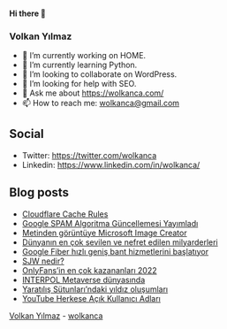#### Hi there 👋

### Volkan Yılmaz

- 🔭 I’m currently working on HOME.
- 🌱 I’m currently learning Python.
- 👯 I’m looking to collaborate on WordPress.
- 🤔 I’m looking for help with SEO.
- 💬 Ask me about https://wolkanca.com/
- 📫 How to reach me: wolkanca@gmail.com

## Social
- Twitter: https://twitter.com/wolkanca
- Linkedin: https://www.linkedin.com/in/wolkanca/



## Blog posts
<!-- BLOG-POST-LIST:START -->
- [Cloudflare Cache Rules](https://wolkanca.com/cloudflare-cache-rules/)
- [Google SPAM Algoritma Güncellemesi Yayımladı](https://wolkanca.com/google-spam-algoritma-guncellemesi-yayimladi/)
- [Metinden görüntüye Microsoft Image Creator](https://wolkanca.com/metinden-goruntuye-microsoft-image-creator/)
- [Dünyanın en çok sevilen ve nefret edilen milyarderleri](https://wolkanca.com/dunyanin-en-cok-sevilen-ve-nefret-edilen-milyarderleri/)
- [Google Fiber hızlı geniş bant hizmetlerini başlatıyor](https://wolkanca.com/google-fiber-hizli-genis-bant-hizmetlerini-baslatiyor/)
- [SJW nedir?](https://wolkanca.com/sjw-nedir/)
- [OnlyFans’in en çok kazananları 2022](https://wolkanca.com/onlyfansin-en-cok-kazananlari-2022/)
- [INTERPOL Metaverse dünyasında](https://wolkanca.com/interpol-metaverse-dunyasinda/)
- [Yaratılış Sütunları’ndaki yıldız oluşumları](https://wolkanca.com/yaratilis-sutunlarindaki-yildiz-olusumlari/)
- [YouTube Herkese Açık Kullanıcı Adları](https://wolkanca.com/youtube-herkese-acik-kullanici-adlari/)
<!-- BLOG-POST-LIST:END -->


[Volkan Yılmaz](https://volkanyilmaz.com.tr/) - [wolkanca](https://wolkanca.com/)
